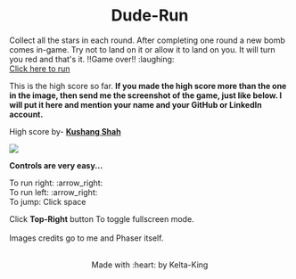 <h1 align='center'>Dude-Run</h1>
Collect all the stars in each round. After completing one round a new bomb comes in-game. Try not to land on it or allow it to land on you. It will turn you red and that's it. !!Game over!! :laughing: <br>
<a href="https://kelta-king.github.io/Dude-Run/">Click here to run</a>
<p>This is the high score so far. <b>If you made the high score more than the one in the image, then send me the screenshot of the game, just like below. I will put it here and mention your name and your GitHub or LinkedIn account.</b></p>
<p>High score by- <b><a href='https://github.com/Kelta-King'>Kushang Shah</a></b></p>
<a href='https://kelta-king.github.io/Dude-Run/'>
  <img src="https://github.com/Kelta-King/Dude-Run/blob/master/images/HignScore3.JPG">
</a>
<p><b>Controls are very easy...</b></p>
To run right: :arrow_right: <br>
To run left: :arrow_right: <br>
To jump: Click space <br>

Click <b>Top-Right</b> button To toggle fullscreen mode.<br><br>
Images credits go to me and Phaser itself. <br><br>
<p align='center'>Made with :heart: by Kelta-King</p>
